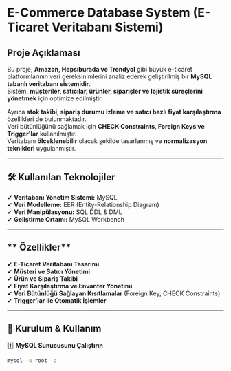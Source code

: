 #  E-Commerce Database System (E-Ticaret Veritabanı Sistemi)

## Proje Açıklaması  
Bu proje, **Amazon, Hepsiburada ve Trendyol** gibi büyük e-ticaret platformlarının veri gereksinimlerini analiz ederek geliştirilmiş bir **MySQL tabanlı veritabanı sistemidir**.  
Sistem, **müşteriler, satıcılar, ürünler, siparişler ve lojistik süreçlerini yönetmek** için optimize edilmiştir.  

Ayrıca **stok takibi, sipariş durumu izleme ve satıcı bazlı fiyat karşılaştırma** özellikleri de bulunmaktadır.  
Veri bütünlüğünü sağlamak için **CHECK Constraints, Foreign Keys ve Trigger'lar** kullanılmıştır.  
Veritabanı **ölçeklenebilir** olacak şekilde tasarlanmış ve **normalizasyon teknikleri** uygulanmıştır.  

---

## **🛠 Kullanılan Teknolojiler**  
✔ **Veritabanı Yönetim Sistemi:** MySQL  
✔ **Veri Modelleme:** EER (Entity-Relationship Diagram)  
✔ **Veri Manipülasyonu:** SQL DDL & DML  
✔ **Geliştirme Ortamı:** MySQL Workbench 

---

## ** Özellikler**  
✔ **E-Ticaret Veritabanı Tasarımı**  
✔ **Müşteri ve Satıcı Yönetimi**  
✔ **Ürün ve Sipariş Takibi**  
✔ **Fiyat Karşılaştırma ve Envanter Yönetimi**  
✔ **Veri Bütünlüğü Sağlayan Kısıtlamalar** (Foreign Key, CHECK Constraints)  
✔ **Trigger’lar ile Otomatik İşlemler**  

---

## **🚀 Kurulum & Kullanım**  
1️⃣ **MySQL Sunucusunu Çalıştırın**  
```bash
mysql -u root -p
